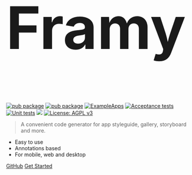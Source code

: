 <h1 style=font-size:160px>Framy</h1>

[![pub package](https://img.shields.io/pub/v/framy_annotation.svg?label=framy_annotation)](https://pub.dartlang.org/packages/framy_annotation)
[![pub package](https://img.shields.io/pub/v/framy_generator.svg?label=framy_generator)](https://pub.dartlang.org/packages/framy_generator)
[![ExampleApps](https://img.shields.io/badge/Github%20Pages-Example%20Apps-brightgreen)](https://fidev-io.github.io/framy/)
[![Acceptance tests](https://github.com/Fidev-io/framy/workflows/Acceptance%20tests/badge.svg?event=push)](https://github.com/Fidev-io/framy/actions?query=workflow%3A%22Acceptance+tests%22)
[![Unit tests](https://github.com/Fidev-io/framy/workflows/Unit%20tests/badge.svg?event=push)](https://github.com/Fidev-io/framy/actions?query=workflow%3A%22Unit+tests%22)
[<img src="https://img.shields.io/badge/slack-FramyChat-yellow.svg?logo=slack">](https://join.slack.com/t/framy/shared_invite/zt-ffqv9tgl-kpn8cLNnPtPTeEK_Pa5ckA)
[![License: AGPL v3](https://img.shields.io/badge/License-AGPL%20v3-blue.svg)](https://www.gnu.org/licenses/agpl-3.0)

> A convenient code generator for app styleguide, gallery, storyboard and more.

- Easy to use
- Annotations based
- For mobile, web and desktop

[GitHub](https://github.com/fidev-io/framy/)
[Get Started](gettingstarted.md)
